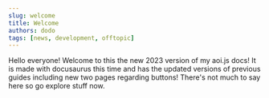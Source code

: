 ```yaml
---
slug: welcome
title: Welcome
authors: dodo
tags: [news, development, offtopic]
---
```


Hello everyone! Welcome to this the new 2023 version of my aoi.js docs! It is made with docusaurus this time and has the updated versions of previous guides including new two pages regarding buttons! There's not much to say here so go explore stuff now.
